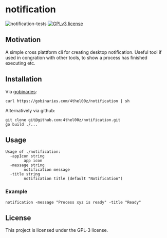 # notification
![notification-tests](https://github.com/4thel00z/notification/workflows/Test/badge.svg)
[![GPLv3 license](https://img.shields.io/badge/License-GPLv3-blue.svg)](http://perso.crans.org/besson/LICENSE.html)

## Motivation

A simple cross plattform cli for creating desktop notification.
Useful tool if used in congration with other tools, to show a process has finished executing etc.

## Installation

Via [gobinaries](https://gobinaries.com):
```shell script
curl https://gobinaries.com/4thel00z/notification | sh 
```

Alternatively via github:

```shell script
git clone git@github.com:4thel00z/notification.git 
go build ./...
```

## Usage
```
Usage of ./notification:
  -appIcon string
    	app icon
  -message string
    	notification message
  -title string
    	notification title (default "Notification")
```

### Example

```
notification -message "Process xyz is ready" -title "Ready"
```
## License

This project is licensed under the GPL-3 license.
